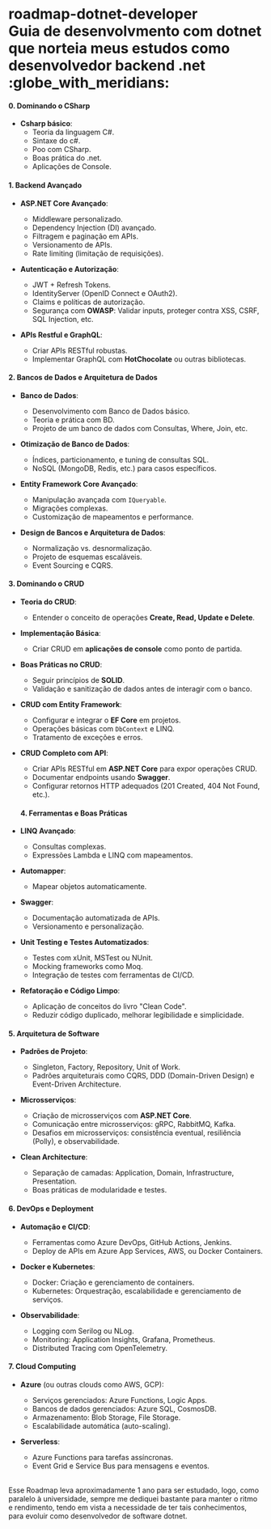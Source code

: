 <h1>
 <strong>  roadmap-dotnet-developer </strong> <br>
Guia de desenvolvmento com dotnet que norteia meus estudos como desenvolvedor backend .net :globe_with_meridians:
</h1>


#### **0. Dominando o CSharp**
- **Csharp básico**:
  - Teoria da linguagem C#.
  - Sintaxe do c#.
  - Poo com CSharp.
  - Boas prática do .net.
  - Aplicações de Console.

#### **1. Backend Avançado**
- **ASP.NET Core Avançado**:
  - Middleware personalizado.
  - Dependency Injection (DI) avançado.
  - Filtragem e paginação em APIs.
  - Versionamento de APIs.
  - Rate limiting (limitação de requisições).

- **Autenticação e Autorização**:
  - JWT + Refresh Tokens.
  - IdentityServer (OpenID Connect e OAuth2).
  - Claims e políticas de autorização.
  - Segurança com **OWASP**: Validar inputs, proteger contra XSS, CSRF, SQL Injection, etc.

- **APIs Restful e GraphQL**:
  - Criar APIs RESTful robustas.
  - Implementar GraphQL com **HotChocolate** ou outras bibliotecas.

#### **2. Bancos de Dados e Arquitetura de Dados**
- **Banco de Dados**:
  - Desenvolvimento com Banco de Dados básico.
  - Teoria e prática com BD.
  - Projeto de um banco de dados com Consultas, Where, Join, etc.
    
- **Otimização de Banco de Dados**:
  - Índices, particionamento, e tuning de consultas SQL.
  - NoSQL (MongoDB, Redis, etc.) para casos específicos.

- **Entity Framework Core Avançado**:
  - Manipulação avançada com `IQueryable`.
  - Migrações complexas.
  - Customização de mapeamentos e performance.

- **Design de Bancos e Arquitetura de Dados**:
  - Normalização vs. desnormalização.
  - Projeto de esquemas escaláveis.
  - Event Sourcing e CQRS.
 
#### **3. Dominando o CRUD**
- **Teoria do CRUD**:
  - Entender o conceito de operações **Create, Read, Update e Delete**.

- **Implementação Básica**:
  - Criar CRUD em **aplicações de console** como ponto de partida.
  
- **Boas Práticas no CRUD**:
  - Seguir princípios de **SOLID**.
  - Validação e sanitização de dados antes de interagir com o banco.
    
- **CRUD com Entity Framework**:
  - Configurar e integrar o **EF Core** em projetos.
  - Operações básicas com `DbContext` e LINQ.
  - Tratamento de exceções e erros.

- **CRUD Completo com API**:
  - Criar APIs RESTful em **ASP.NET Core** para expor operações CRUD.
  - Documentar endpoints usando **Swagger**.
  - Configurar retornos HTTP adequados (201 Created, 404 Not Found, etc.).
 
  #### **4. Ferramentas e Boas Práticas**
- **LINQ Avançado**:
  - Consultas complexas.
  - Expressões Lambda e LINQ com mapeamentos.

- **Automapper**:
  - Mapear objetos automaticamente.

- **Swagger**:
  - Documentação automatizada de APIs.
  - Versionamento e personalização.

- **Unit Testing e Testes Automatizados**:
  - Testes com xUnit, MSTest ou NUnit.
  - Mocking frameworks como Moq.
  - Integração de testes com ferramentas de CI/CD.

- **Refatoração e Código Limpo**:
  - Aplicação de conceitos do livro "Clean Code".
  - Reduzir código duplicado, melhorar legibilidade e simplicidade.

#### **5. Arquitetura de Software**
- **Padrões de Projeto**:
  - Singleton, Factory, Repository, Unit of Work.
  - Padrões arquiteturais como CQRS, DDD (Domain-Driven Design) e Event-Driven Architecture.

- **Microsserviços**:
  - Criação de microsserviços com **ASP.NET Core**.
  - Comunicação entre microsserviços: gRPC, RabbitMQ, Kafka.
  - Desafios em microsserviços: consistência eventual, resiliência (Polly), e observabilidade.

- **Clean Architecture**:
  - Separação de camadas: Application, Domain, Infrastructure, Presentation.
  - Boas práticas de modularidade e testes.

#### **6. DevOps e Deployment**
- **Automação e CI/CD**:
  - Ferramentas como Azure DevOps, GitHub Actions, Jenkins.
  - Deploy de APIs em Azure App Services, AWS, ou Docker Containers.

- **Docker e Kubernetes**:
  - Docker: Criação e gerenciamento de containers.
  - Kubernetes: Orquestração, escalabilidade e gerenciamento de serviços.

- **Observabilidade**:
  - Logging com Serilog ou NLog.
  - Monitoring: Application Insights, Grafana, Prometheus.
  - Distributed Tracing com OpenTelemetry.

#### **7. Cloud Computing**
- **Azure** (ou outras clouds como AWS, GCP):
  - Serviços gerenciados: Azure Functions, Logic Apps.
  - Bancos de dados gerenciados: Azure SQL, CosmosDB.
  - Armazenamento: Blob Storage, File Storage.
  - Escalabilidade automática (auto-scaling).

- **Serverless**:
  - Azure Functions para tarefas assíncronas.
  - Event Grid e Service Bus para mensagens e eventos.
<br> <br>
<foot>
  Esse Roadmap leva aproximadamente 1 ano para ser estudado, logo, como paralelo à universidade, sempre me dediquei bastante para manter o ritmo e rendimento, tendo em vista a necessidade de ter tais conhecimentos,
  para evoluir como desenvolvedor de software dotnet.
</foot>


